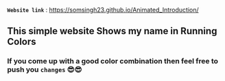 **`Website link`** :   https://somsingh23.github.io/Animated_Introduction/
## This simple website Shows my name in Running Colors
### If you come up with a good color combination then feel free to push you `changes` 😎😎
